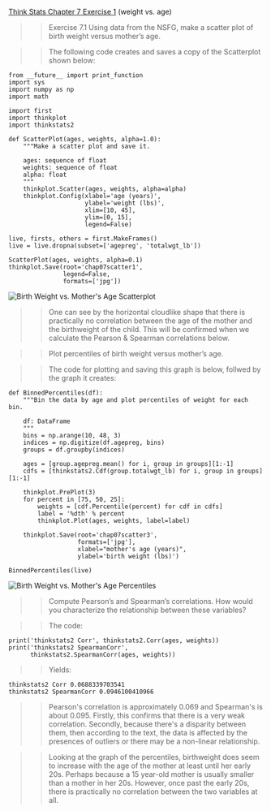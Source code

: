 [Think Stats Chapter 7 Exercise 1](http://greenteapress.com/thinkstats2/html/thinkstats2008.html#toc70) (weight vs. age)

>> Exercise 7.1 Using data from the NSFG, make a scatter plot of birth weight
versus mother’s age. 

>>The following code creates and saves a copy of the Scatterplot shown below:

```
from __future__ import print_function
import sys
import numpy as np
import math

import first
import thinkplot
import thinkstats2

def ScatterPlot(ages, weights, alpha=1.0):
    """Make a scatter plot and save it.

    ages: sequence of float
    weights: sequence of float
    alpha: float
    """
    thinkplot.Scatter(ages, weights, alpha=alpha)
    thinkplot.Config(xlabel='age (years)',
                     ylabel='weight (lbs)',
                     xlim=[10, 45],
                     ylim=[0, 15],
                     legend=False)

live, firsts, others = first.MakeFrames()
live = live.dropna(subset=['agepreg', 'totalwgt_lb'])

ScatterPlot(ages, weights, alpha=0.1)
thinkplot.Save(root='chap07scatter1', 
               legend=False,
               formats=['jpg'])

```

![Birth Weight vs. Mother's Age Scatterplot](https://github.com/GregMoney85/dsp/blob/master/img/chap07scatter1.jpg)

>>One can see by the horizontal cloudlike shape that there is practically no correlation between the age of the mother and the birthweight of the child.  This will be confirmed when we calculate the Pearson & Spearman correlations below.

>>Plot percentiles of birth weight versus mother’s age.

>>The code for plotting and saving this graph is below, follwed by the graph it creates:

```
def BinnedPercentiles(df):
    """Bin the data by age and plot percentiles of weight for each bin.

    df: DataFrame
    """
    bins = np.arange(10, 48, 3)
    indices = np.digitize(df.agepreg, bins)
    groups = df.groupby(indices)

    ages = [group.agepreg.mean() for i, group in groups][1:-1]
    cdfs = [thinkstats2.Cdf(group.totalwgt_lb) for i, group in groups][1:-1]

    thinkplot.PrePlot(3)
    for percent in [75, 50, 25]:
        weights = [cdf.Percentile(percent) for cdf in cdfs]
        label = '%dth' % percent
        thinkplot.Plot(ages, weights, label=label)

    thinkplot.Save(root='chap07scatter3',
                   formats=['jpg'],
                   xlabel="mother's age (years)",
                   ylabel='birth weight (lbs)')

BinnedPercentiles(live)

```
![Birth Weight vs. Mother's Age Percentiles](https://github.com/GregMoney85/dsp/blob/master/img/chap07scatter3.jpg)


>>Compute Pearson’s and Spearman’s correlations. How would you characterize the relationship between these variables?

>>The code:

```
print('thinkstats2 Corr', thinkstats2.Corr(ages, weights))
print('thinkstats2 SpearmanCorr', 
      thinkstats2.SpearmanCorr(ages, weights))
```

>>Yields:

```
thinkstats2 Corr 0.0688339703541
thinkstats2 SpearmanCorr 0.0946100410966

```
>> Pearson's correlation is approximately 0.069 and Spearman's is about 0.095.  Firstly, this confirms that there is a very weak correlation.  Secondly, because there's a disparity between them, then according to the text, the data is affected by the presences of outliers or there may be a non-linear relationship.

>>Looking at the graph of the percentiles, birthweight does seem to increase with the age of the mother at least until her early 20s.  Perhaps because a 15 year-old mother is usually smaller than a mother in her 20s.  However, once past the early 20s, there is practically no correlation between the two variables at all.


